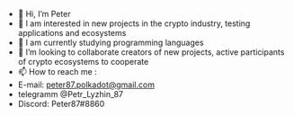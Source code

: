 - 👋 Hi, I’m Peter  
- 👀 I am interested in new projects in the crypto industry, testing applications and ecosystems
- 🌱 I am currently studying programming languages
- 💞️ I’m looking to collaborate creators of new projects, active participants of crypto ecosystems to cooperate
- 📫 How to reach me :
- E-mail: peter87.polkadot@gmail.com
- telegramm @Petr_Lyzhin_87
- Discord: Peter87#8860
<!---
Peter87polkadot/Peter87polkadot is a ✨ special ✨ repository because its `README.md` (this file) appears on your GitHub profile.
You can click the Preview link to take a look at your changes.
--->
